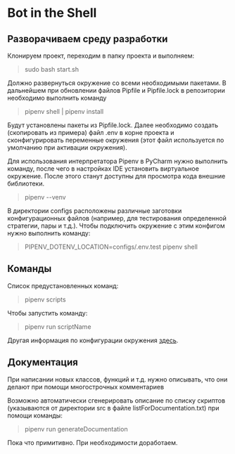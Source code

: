 #  Bot in the Shell #
## Разворачиваем среду разработки ##
Клонируем проект, переходим в папку проекта и выполняем:
> sudo bash start.sh

Должно развернуться окружение со всеми необходимыми пакетами. В дальнейшем при обновлении файлов Pipfile и Pipfile.lock в репозитории необходимо выполнить команду

> pipenv shell | pipenv install

Будут установлены пакеты из Pipfile.lock. Далее необходимо создать (скопировать из примера) файл .env в корне проекта и сконфигурировать переменные окружения (этот файл используется по умолчанию при активации окружения).

Для использования интерпретатора Pipenv в PyCharm нужно выполнить команду, после чего в настройках IDE установить виртуальное окружение. После этого станут доступны для просмотра кода внешние библиотеки.
> pipenv --venv

В директории configs расположены различные заготовки конфигурационных файлов (например, для тестирования определенной стратегии, пары и т.д.). Чтобы подключить окружение с этим конфигом нужно выполнить команду:
> PIPENV_DOTENV_LOCATION=configs/.env.test pipenv shell

## Команды ##

Список предустановленных команд:
> pipenv scripts

Чтобы запустить команду:
> pipenv run scriptName

Другая информация по конфигурации окружения [здесь](https://pipenv.pypa.io/en/latest/advanced/#automatic-loading-of-env).

## Документация ##

При написании новых классов, функций и т.д. нужно описывать, что они делают при помощи многострочных комментариев

Возможно автоматически сгенерировать описание по списку скриптов (указываются от директории src в файле listForDocumentation.txt) при помощи команды:
> pipenv run generateDocumentation

Пока что примитивно. При необходимости доработаем.